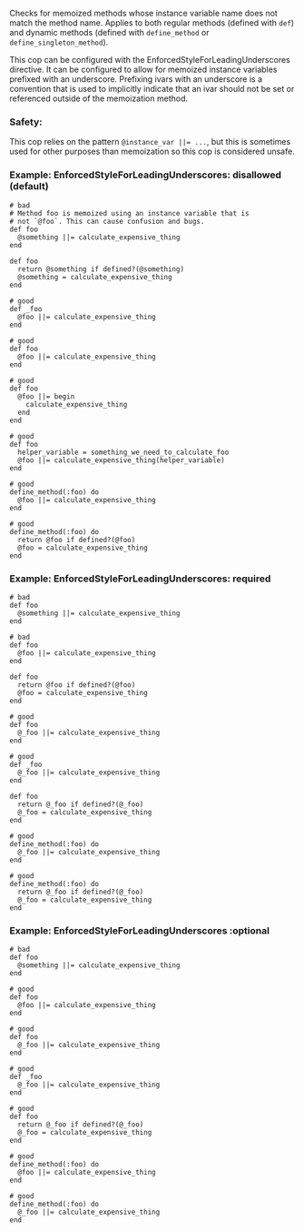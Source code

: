 Checks for memoized methods whose instance variable name
does not match the method name. Applies to both regular methods
(defined with `def`) and dynamic methods (defined with
`define_method` or `define_singleton_method`).

This cop can be configured with the EnforcedStyleForLeadingUnderscores
directive. It can be configured to allow for memoized instance variables
prefixed with an underscore. Prefixing ivars with an underscore is a
convention that is used to implicitly indicate that an ivar should not
be set or referenced outside of the memoization method.

### Safety:

This cop relies on the pattern `@instance_var ||= ...`,
but this is sometimes used for other purposes than memoization
so this cop is considered unsafe.

### Example: EnforcedStyleForLeadingUnderscores: disallowed (default)
    # bad
    # Method foo is memoized using an instance variable that is
    # not `@foo`. This can cause confusion and bugs.
    def foo
      @something ||= calculate_expensive_thing
    end

    def foo
      return @something if defined?(@something)
      @something = calculate_expensive_thing
    end

    # good
    def _foo
      @foo ||= calculate_expensive_thing
    end

    # good
    def foo
      @foo ||= calculate_expensive_thing
    end

    # good
    def foo
      @foo ||= begin
        calculate_expensive_thing
      end
    end

    # good
    def foo
      helper_variable = something_we_need_to_calculate_foo
      @foo ||= calculate_expensive_thing(helper_variable)
    end

    # good
    define_method(:foo) do
      @foo ||= calculate_expensive_thing
    end

    # good
    define_method(:foo) do
      return @foo if defined?(@foo)
      @foo = calculate_expensive_thing
    end

### Example: EnforcedStyleForLeadingUnderscores: required
    # bad
    def foo
      @something ||= calculate_expensive_thing
    end

    # bad
    def foo
      @foo ||= calculate_expensive_thing
    end

    def foo
      return @foo if defined?(@foo)
      @foo = calculate_expensive_thing
    end

    # good
    def foo
      @_foo ||= calculate_expensive_thing
    end

    # good
    def _foo
      @_foo ||= calculate_expensive_thing
    end

    def foo
      return @_foo if defined?(@_foo)
      @_foo = calculate_expensive_thing
    end

    # good
    define_method(:foo) do
      @_foo ||= calculate_expensive_thing
    end

    # good
    define_method(:foo) do
      return @_foo if defined?(@_foo)
      @_foo = calculate_expensive_thing
    end

### Example: EnforcedStyleForLeadingUnderscores :optional
    # bad
    def foo
      @something ||= calculate_expensive_thing
    end

    # good
    def foo
      @foo ||= calculate_expensive_thing
    end

    # good
    def foo
      @_foo ||= calculate_expensive_thing
    end

    # good
    def _foo
      @_foo ||= calculate_expensive_thing
    end

    # good
    def foo
      return @_foo if defined?(@_foo)
      @_foo = calculate_expensive_thing
    end

    # good
    define_method(:foo) do
      @foo ||= calculate_expensive_thing
    end

    # good
    define_method(:foo) do
      @_foo ||= calculate_expensive_thing
    end